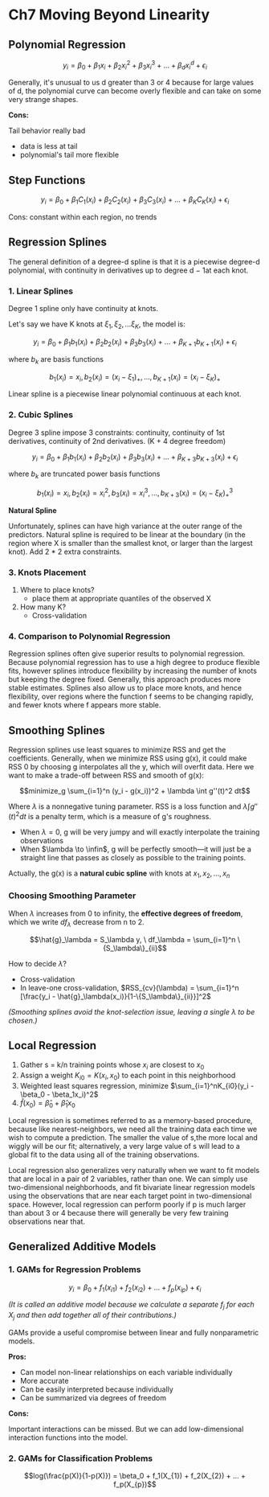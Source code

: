 # Ch7 Moving Beyond Linearity

## Polynomial Regression

$$y_i = \beta_0 + \beta_1x_i + \beta_2x_i^2 + \beta_3x_i^3 + ... + \beta_dx_i^d + \epsilon_i$$

Generally, it's unusual to us d greater than 3 or 4 because for large values of d, the polynomial curve can become overly flexible and can take on some very strange shapes.

**Cons:**

Tail behavior really bad

- data is less at tail
- polynomial's tail more flexible

## Step Functions

$$y_i = \beta_0 + \beta_1C_1(x_i) + \beta_2C_2(x_i) + \beta_3C_3(x_i) + ... + \beta_KC_K(x_i) + \epsilon_i$$

Cons: constant within each region, no trends

## Regression Splines

The general definition of a degree-d spline is that it is a piecewise degree-d polynomial, with continuity in derivatives up to degree d − 1at each knot.

### 1. Linear Splines

Degree 1 spline only have continuity at knots.

Let's say we have K knots at $\xi_1, \xi_2, ... \xi_K$, the model is:

$$y_i = \beta_0 + \beta_1b_1(x_i) + \beta_2b_2(x_i) + \beta_3b_3(x_i) + ... + \beta_{K+1}b_{K+1}(x_i) + \epsilon_i$$

where $b_k$ are basis functions

$$b_1(x_i) = x_i, b_2(x_i) = (x_i - \xi_1)_+, ..., b_{K+1}(x_i) = (x_i - \xi_K)_+$$

Linear spline is a piecewise linear polynomial continuous at each knot.

### 2. Cubic Splines

Degree 3 spline impose 3 constraints: continuity, continuity of 1st derivatives, continuity of 2nd derivatives. (K + 4 degree freedom)

$$y_i = \beta_0 + \beta_1b_1(x_i) + \beta_2b_2(x_i) + \beta_3b_3(x_i) + ... + \beta_{K+3}b_{K+3}(x_i) + \epsilon_i$$

where $b_k$ are truncated power basis functions

$$b_1(x_i) = x_i, b_2(x_i) = x_i^2, b_3(x_i) = x_i^3,..., b_{K+3}(x_i) = (x_i - \xi_K)_+^3$$

**Natural Spline**

Unfortunately, splines can have high variance at the outer range of the predictors. Natural spline is required to be linear at the boundary (in the region where X is smaller than the smallest knot, or larger than the largest knot). Add 2 * 2 extra constraints. 

### 3. Knots Placement

1. Where to place knots?
   - place them at appropriate quantiles of the observed X
2. How many K?
   - Cross-validation

### 4. Comparison to Polynomial Regression

Regression splines often give superior results to polynomial regression. Because polynomial regression has to use a high degree to produce flexible fits, however splines introduce flexibility by increasing the number of knots but keeping the degree fixed. Generally, this approach produces more stable estimates. Splines also allow us to place more knots, and hence flexibility, over regions where the function f seems to be changing rapidly, and fewer knots where f appears more stable. 

## Smoothing Splines

Regression splines use least squares to minimize RSS and get the coefficients. Generally, when we minimize RSS using g(x), it could make RSS 0 by choosing g interpolates all the y, which will overfit data. Here we want to make a trade-off between RSS and smooth of g(x):

$$minimize_g \sum_{i=1}^n (y_i - g(x_i))^2 + \lambda \int g''(t)^2 dt$$

Where $\lambda$ is a nonnegative tuning parameter. RSS is a loss function and $\lambda \int g''(t)^2 dt$ is a penalty term, which is a measure of g's roughness.

* When $\lambda = 0$, g will be very jumpy and will exactly interpolate the training observations
* When $\lambda \to \infin$, g will be perfectly smooth—it will just be a straight line that passes as closely as possible to the training points.

Actually, the g(x) is a **natural cubic spline** with knots at $x_1, x_2, ..., x_n$ 

### Choosing Smoothing Parameter

When $\lambda$ increases from 0 to infinity, the **effective degrees of freedom**, which we write $df_\lambda$ decrease from n to 2.

$$\hat{g}_\lambda = S_\lambda y, \ df_\lambda = \sum_{i=1}^n \{S_\lambda\}_{ii}$$

How to decide $\lambda$?

- Cross-validation
- In leave-one cross-validation, $RSS_{cv}(\lambda) = \sum_{i=1}^n [\frac{y_i - \hat{g}_\lambda(x_i)}{1-\{S_\lambda\}_{ii}}]^2$

*(Smoothing splines avoid the knot-selection issue, leaving a single $\lambda$ to be chosen.)*

## Local Regression

1. Gather s = k/n training points whose $x_i$ are closest to $x_0$ 
2. Assign a weight $K_{i0} = K(x_i, x_0)$ to each point in this neighborhood
3. Weighted least squares regression, minimize $\sum_{i=1}^nK_{i0}(y_i - \beta_0 - \beta_1x_i)^2$
4. $\hat{f}(x_0) = \hat{\beta}_0 + \hat{\beta}_1x_0$

Local regression is sometimes referred to as a memory-based procedure, because like nearest-neighbors, we need all the training data each time we wish to compute a prediction. The smaller the value of s,the more local and wiggly will be our fit; alternatively, a very large value of s will lead to a global fit to the data using all of the training observations.

Local regression also generalizes very naturally when we want to fit models that are local in a pair of 2  variables, rather than one. We can simply use two-dimensional neighborhoods, and fit bivariate linear regression models using the observations that are near each target point in two-dimensional space. However, local regression can perform poorly if p is much larger than about 3 or 4 because there will generally be very few training observations near that.

## Generalized Additive Models

### 1. GAMs for Regression Problems

$$y_i = \beta_0 + f_1(x_{i1}) + f_2(x_{i2}) + ... + f_p(x_{ip}) + \epsilon_i$$

*(It is called an additive model because we calculate a separate $f_j$ for each $X_j$ and then add together all of their contributions.)*

GAMs provide a useful compromise between linear and fully nonparametric models.

**Pros:**

* Can model non-linear relationships on each variable individually
* More accurate
* Can be easily interpreted because individually
* Can be summarized via degrees of freedom

**Cons:**

Important interactions can be missed. But we can add low-dimensional interaction functions into the model.

### 2. GAMs for Classification Problems

$$log(\frac{p(X)}{1-p(X)}) = \beta_0 + f_1(X_{1}) + f_2(X_{2}) + ... + f_p(X_{p})$$

